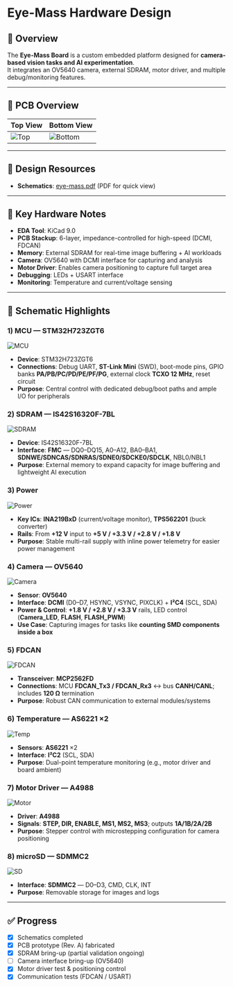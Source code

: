 # Eye-Mass Hardware Design

## 🔎 Overview
The **Eye-Mass Board** is a custom embedded platform designed for **camera-based vision tasks and AI experimentation**.  
It integrates an OV5640 camera, external SDRAM, motor driver, and multiple debug/monitoring features.

---

## 📸 PCB Overview
| Top View | Bottom View |
|----------|-------------|
| ![Top](docs/images/eye-mass-F.png) | ![Bottom](docs/images/eye-mass-B.png) |

---

## 📑 Design Resources

- **Schematics**: [eye-mass.pdf](eye-mass.pdf) (PDF for quick view)
    
---

## 🔧 Key Hardware Notes
- **EDA Tool**: KiCad 9.0  
- **PCB Stackup**: 6-layer, impedance-controlled for high-speed (DCMI, FDCAN)  
- **Memory**: External SDRAM for real-time image buffering + AI workloads  
- **Camera**: OV5640 with DCMI interface for capturing and analysis  
- **Motor Driver**: Enables camera positioning to capture full target area  
- **Debugging**: LEDs + USART interface  
- **Monitoring**: Temperature and current/voltage sensing  

---

## 🧩 Schematic Highlights

### 1) MCU — STM32H723ZGT6
![MCU](docs/images/MCU.jpg)
- **Device**: STM32H723ZGT6 
- **Connections**: Debug UART, **ST-Link Mini** (SWD), boot-mode pins, GPIO banks **PA/PB/PC/PD/PE/PF/PG**, external clock **TCXO 12 MHz**, reset circuit  
- **Purpose**: Central control with dedicated debug/boot paths and ample I/O for peripherals

### 2) SDRAM — IS42S16320F-7BL
![SDRAM](docs/images/SDRAM.jpg)
- **Device**: IS42S16320F-7BL  
- **Interface**: **FMC** — DQ0–DQ15, A0–A12, BA0–BA1, **SDNWE/SDNCAS/SDNRAS/SDNE0/SDCKE0/SDCLK**, NBL0/NBL1  
- **Purpose**: External memory to expand capacity for image buffering and lightweight AI execution

### 3) Power
![Power](docs/images/POWER.jpg)
- **Key ICs**: **INA219BxD** (current/voltage monitor), **TPS562201** (buck converter)  
- **Rails**: From **+12 V** input to **+5 V / +3.3 V / +2.8 V / +1.8 V**  
- **Purpose**: Stable multi-rail supply with inline power telemetry for easier power management

### 4) Camera — OV5640
![Camera](docs/images/CAM.jpg)
- **Sensor**: **OV5640**  
- **Interface**: **DCMI** (D0–D7, HSYNC, VSYNC, PIXCLK) + **I²C4** (SCL, SDA)  
- **Power & Control**: **+1.8 V / +2.8 V / +3.3 V** rails, LED control (**Camera_LED**, **FLASH**, **FLASH_PWM**)  
- **Use Case**: Capturing images for tasks like **counting SMD components inside a box**

### 5) FDCAN
![FDCAN](docs/images/FDCAN.jpg)
- **Transceiver**: **MCP2562FD**  
- **Connections**: MCU **FDCAN_Tx3 / FDCAN_Rx3** ↔ bus **CANH/CANL**; includes **120 Ω** termination  
- **Purpose**: Robust CAN communication to external modules/systems

### 6) Temperature — AS6221 ×2
![Temp](docs/images/TEMP.jpg)
- **Sensors**: **AS6221** ×2  
- **Interface**: **I²C2** (SCL, SDA)  
- **Purpose**: Dual-point temperature monitoring (e.g., motor driver and board ambient)

### 7) Motor Driver — A4988
![Motor](docs/images/Motor.jpg)
- **Driver**: **A4988**  
- **Signals**: **STEP, DIR, ENABLE, MS1, MS2, MS3**; outputs **1A/1B/2A/2B**  
- **Purpose**: Stepper control with microstepping configuration for camera positioning

### 8) microSD — SDMMC2
![SD](docs/images/SDCARD.jpg)
- **Interface**: **SDMMC2** — D0–D3, CMD, CLK, INT  
- **Purpose**: Removable storage for images and logs

---

## ✅ Progress
- [x] Schematics completed  
- [x] PCB prototype (Rev. A) fabricated  
- [x] SDRAM bring-up (partial validation ongoing)  
- [ ] Camera interface bring-up (OV5640)  
- [x] Motor driver test & positioning control  
- [x] Communication tests (FDCAN / USART)  
